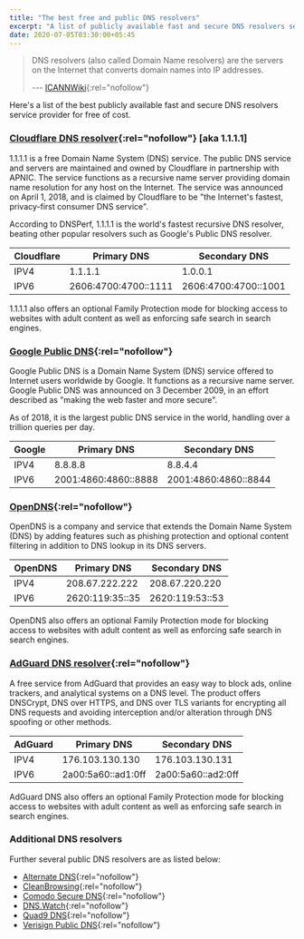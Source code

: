 ```yaml
---
title: "The best free and public DNS resolvers"
excerpt: "A list of publicly available fast and secure DNS resolvers service provider for free of cost."
date: 2020-07-05T03:30:00+05:45
---
```


> DNS resolvers (also called Domain Name resolvers) are the servers on the Internet that converts domain names into IP addresses.
>
> --- [ICANNWiki](https://icannwiki.org/Domain_Name_Resolvers){:rel="nofollow"}

Here's a list of the best publicly available fast and secure DNS resolvers service provider for free of cost.

### [Cloudflare DNS resolver](https://developers.cloudflare.com/1.1.1.1/){:rel="nofollow"} [aka 1.1.1.1]

1.1.1.1 is a free Domain Name System (DNS) service. The public DNS service and servers are maintained and owned by Cloudflare in partnership with APNIC. The service functions as a recursive name server providing domain name resolution for any host on the Internet. The service was announced on April 1, 2018, and is claimed by Cloudflare to be "the Internet's fastest, privacy-first consumer DNS service".

According to DNSPerf, 1.1.1.1 is the world's fastest recursive DNS resolver, beating other popular resolvers such as Google's Public DNS resolver.

| Cloudflare | Primary DNS          | Secondary DNS        |
| ---------- | -------------------- | -------------------- |
| IPV4       | 1.1.1.1              | 1.0.0.1              |
| IPV6       | 2606:4700:4700::1111 | 2606:4700:4700::1001 |

1.1.1.1 also offers an optional Family Protection mode for blocking access to websites with adult content as well as enforcing safe search in search engines.

### [Google Public DNS](https://developers.google.com/speed/public-dns/){:rel="nofollow"}

Google Public DNS is a Domain Name System (DNS) service offered to Internet users worldwide by Google. It functions as a recursive name server. Google Public DNS was announced on 3 December 2009, in an effort described as "making the web faster and more secure".

As of 2018, it is the largest public DNS service in the world, handling over a trillion queries per day.

| Google | Primary DNS          | Secondary DNS        |
| ------ | -------------------- | -------------------- |
| IPV4   | 8.8.8.8              | 8.8.4.4              |
| IPV6   | 2001:4860:4860::8888 | 2001:4860:4860::8844 |

### [OpenDNS](https://use.opendns.com/){:rel="nofollow"}

OpenDNS is a company and service that extends the Domain Name System (DNS) by adding features such as phishing protection and optional content filtering in addition to DNS lookup in its DNS servers.

| OpenDNS | Primary DNS     | Secondary DNS   |
| ------- | --------------- | --------------- |
| IPV4    | 208.67.222.222  | 208.67.220.220  |
| IPV6    | 2620:119:35::35 | 2620:119:53::53 |

OpenDNS also offers an optional Family Protection mode for blocking access to websites with adult content as well as enforcing safe search in search engines.

### [AdGuard DNS resolver](https://adguard.com/en/adguard-dns/overview.html){:rel="nofollow"}

A free service from AdGuard that provides an easy way to block ads, online trackers, and analytical systems on a DNS level. The product offers DNSCrypt, DNS over HTTPS, and DNS over TLS variants for encrypting all DNS requests and avoiding interception and/or alteration through DNS spoofing or other methods.

| AdGuard | Primary DNS        | Secondary DNS      |
| ------- | ------------------ | ------------------ |
| IPV4    | 176.103.130.130    | 176.103.130.131    |
| IPV6    | 2a00:5a60::ad1:0ff | 2a00:5a60::ad2:0ff |

AdGuard DNS also offers an optional Family Protection mode for blocking access to websites with adult content as well as enforcing safe search in search engines.

### Additional DNS resolvers

Further several public DNS resolvers are as listed below:

- [Alternate DNS](https://alternate-dns.com/index.php){:rel="nofollow"}
- [CleanBrowsing](https://cleanbrowsing.org/){:rel="nofollow"}
- [Comodo Secure DNS](https://www.comodo.com/secure-dns/){:rel="nofollow"}
- [DNS.Watch](https://dns.watch/){:rel="nofollow"}
- [Quad9 DNS](https://www.quad9.net/){:rel="nofollow"}
- [Verisign Public DNS](https://www.verisign.com/en_US/security-services/public-dns/index.xhtml){:rel="nofollow"}
